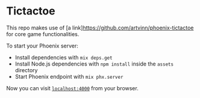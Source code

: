 # Tictactoe

This repo makes use of [a link]https://github.com/artvinn/phoenix-tictactoe for core game functionalities.

To start your Phoenix server:

  * Install dependencies with `mix deps.get`
  * Install Node.js dependencies with `npm install` inside the `assets` directory
  * Start Phoenix endpoint with `mix phx.server`

Now you can visit [`localhost:4000`](http://localhost:4000) from your browser.